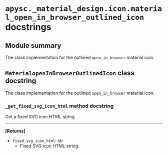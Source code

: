 # `apysc._material_design.icon.material_open_in_browser_outlined_icon` docstrings

## Module summary

The class implementation for the outlined `open_in_browser` material icon.

## `MaterialopenInBrowserOutlinedIcon` class docstring

The class implementation for the outlined `open_in_browser` material icon.

### `_get_fixed_svg_icon_html` method docstring

Get a fixed SVG icon HTML string.<hr>

**[Returns]**

- `fixed_svg_icon_html`: str
  - Fixed SVG icon HTML string.